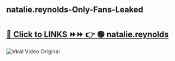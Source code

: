 
 ## natalie.reynolds-Only-Fans-Leaked

# <h2><a href="https://clipsfans.com/natalie.reynolds&ref=git">🔗 Click to LINKS ⏩⏩ 👉 🟢 natalie.reynolds </a></h2>

<a href="https://clipsfans.com/natalie.reynolds&ref=git" rel="nofollow" data-target="animated-image.originalLink"><img src="https://i.ibb.co.com/xMMVF88/686577567.gif" alt="Viral Video Original" style="max-width: 100%; display: inline-block;" data-target="animated-image.originalImage"></a>
